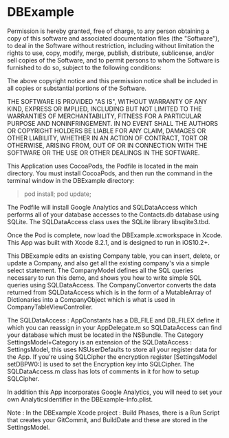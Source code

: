 DBExample
=========

Permission is hereby granted, free of charge, to any person obtaining a copy of this software and associated documentation files (the "Software"), to deal in the Software without restriction, including without limitation the rights to use, copy, modify, merge, publish, distribute, sublicense, and/or sell copies of the Software, and to permit persons to whom the Software is furnished to do so, subject to the following conditions:

The above copyright notice and this permission notice shall be included in all copies or substantial portions of the Software.

THE SOFTWARE IS PROVIDED "AS IS", WITHOUT WARRANTY OF ANY KIND, EXPRESS OR IMPLIED, INCLUDING BUT NOT LIMITED TO THE WARRANTIES OF MERCHANTABILITY, FITNESS FOR A PARTICULAR PURPOSE AND NONINFRINGEMENT. IN NO EVENT SHALL THE AUTHORS OR COPYRIGHT HOLDERS BE LIABLE FOR ANY CLAIM, DAMAGES OR OTHER LIABILITY, WHETHER IN AN ACTION OF CONTRACT, TORT OR OTHERWISE, ARISING FROM, OUT OF OR IN CONNECTION WITH THE SOFTWARE OR THE USE OR OTHER DEALINGS IN THE SOFTWARE.

This Application uses CocoaPods, the Podfile is located in the main directory.
You must install CocoaPods, and then run the command in the terminal window in the DBExample directory:
>pod install;
>pod update;

The Podfile will install Google Analytics and SQLDataAccess which performs all of your database accesses to the
Contacts.db database using SQLite. The SQLDataAccess class uses the SQLite library libsqlite3.tbd.

Once the Pod is complete, now load the DBExample.xcworkspace in Xcode. 
This App was built with Xcode 8.2.1, and is designed to run in iOS10.2+.

This DBExample edits an existing Company table, you can insert, delete, or update a Company, and also 
get all the existing company's via a simple select statement.
The CompanyModel defines all the SQL queries necessary to run this demo, and shows you how to write
simple SQL queries using SQLDataAccess. The CompanyConvertor converts the data returned from SQLDataAccess
which is in the form of a MutableArray of Dictionaries into a CompanyObject which is what is used in
CompanyTableViewController.

The SQLDataAccess : AppConstants has a DB_FILE and DB_FILEX define it which you can reassign in your
AppDelegate.m so SQLDataAccess can find your database which must be located in the NSBundle.
The Category SettingsModel+Category is an extension of the SQLDataAccess : SettingsModel, this uses
NSUserDefaults to store all your register data for the App. If you're using SQLCipher the encryption register
[SettingsModel setDBPW0:] is used to set the Encryption key into SQLCipher. The SQLDataAccess.m class has
lots of comments in it for how to setup SQLCipher.

In addition this App incorporates Google Analytics, you will need to set your own AnalyticsIdentifier in
the DBExample-Info.plist.

Note : In the DBExample Xcode project : Build Phases, there is a Run Script that creates your GitCommit,
and BuildDate and these are stored in the SettingsModel.
